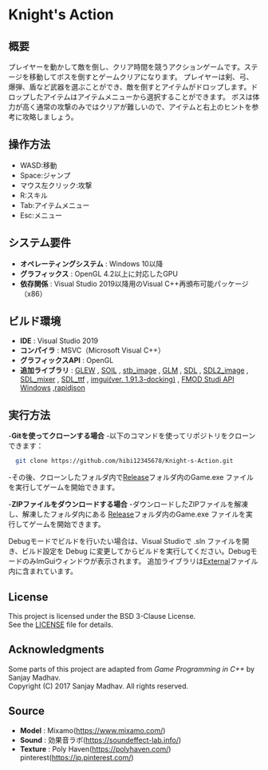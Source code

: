 # Knight's Action

## 概要

 プレイヤーを動かして敵を倒し、クリア時間を競うアクションゲームです。ステージを移動してボスを倒すとゲームクリアになります。
 プレイヤーは剣、弓、爆弾、盾など武器を選ぶことができ、敵を倒すとアイテムがドロップします。ドロップしたアイテムはアイテムメニューから選択することができます。
 ボスは体力が高く通常の攻撃のみではクリアが難しいので、アイテムと右上のヒントを参考に攻略しましょう。
  
## 操作方法

- WASD:移動
- Space:ジャンプ
- マウス左クリック:攻撃
- R:スキル
- Tab:アイテムメニュー
- Esc:メニュー

## システム要件

 - **オペレーティングシステム** : Windows 10以降
 - **グラフィックス** : OpenGL 4.2以上に対応したGPU
 - **依存関係** : Visual Studio 2019以降用のVisual C++再頒布可能パッケージ（x86）

## ビルド環境

 - **IDE** : Visual Studio 2019
 - **コンパイラ** : MSVC（Microsoft Visual C++）
 - **グラフィックスAPI** : OpenGL
 - **追加ライブラリ** : [GLEW](https://github.com/nigels-com/glew)
, [SOIL](https://github.com/littlstar/soil)
, [stb_image](https://github.com/nothings/stb) 
, [GLM](https://github.com/g-truc/glm)
, [SDL](https://www.libsdl.org/)
, [SDL2_image](https://github.com/libsdl-org/SDL_image)
, [SDL_mixer](https://github.com/libsdl-org/SDL_mixer)
, [SDL_ttf](https://github.com/libsdl-org/SDL_ttf)
, [imgui(ver. 1.91.3-docking)](https://github.com/ocornut/imgui)
, [FMOD Studi API Windows](https://www.fmod.com/)
,[rapidjson](https://github.com/Tencent/rapidjson)
  
## 実行方法

-**Gitを使ってクローンする場合**
 -以下のコマンドを使ってリポジトリをクローンできます：
```bash
  git clone https://github.com/hibi12345678/Knight-s-Action.git　
```
 -その後、クローンしたフォルダ内で[Release](./Release)フォルダ内のGame.exe ファイルを実行してゲームを開始できます。
 
-**ZIPファイルをダウンロードする場合**
 -ダウンロードしたZIPファイルを解凍し、解凍したフォルダ内にある [Release](./Release)フォルダ内のGame.exe ファイルを実行してゲームを開始できます。

Debugモードでビルドを行いたい場合は、Visual Studioで .sln ファイルを開き、ビルド設定を Debug に変更してからビルドを実行してください。DebugモードのみImGuiウィンドウが表示されます。
追加ライブラリは[External](./External)ファイル内に含まれています。

## License

This project is licensed under the BSD 3-Clause License.  
See the [LICENSE](./LICENSE) file for details.

## Acknowledgments

Some parts of this project are adapted from *Game Programming in C++* by Sanjay Madhav.  
Copyright (C) 2017 Sanjay Madhav. All rights reserved.

## Source
- **Model**   : Mixamo(https://www.mixamo.com/)
- **Sound**   : 効果音ラボ(https://soundeffect-lab.info/)
- **Texture** : Poly Haven(https://polyhaven.com/)
                pinterest(https://jp.pinterest.com/)
